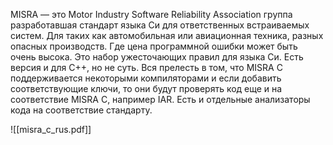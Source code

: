 MISRA — это Motor Industry Software Reliability Association группа разработавшая стандарт языка Си для ответственных встраиваемых систем. Для таких как автомобильная или авиационная техника, разных опасных производств. Где цена программной ошибки может быть очень высока. Это набор ужесточающих правил для языка Си. Есть версия и для С++, но не суть. Вся прелесть в том, что MISRA C поддерживается некоторыми компиляторами и если добавить соответствующие ключи, то они будут проверять код еще и на соответствие MISRA C, например IAR. Есть и отдельные анализаторы кода на соответствие стандарту.

![[misra_c_rus.pdf]]